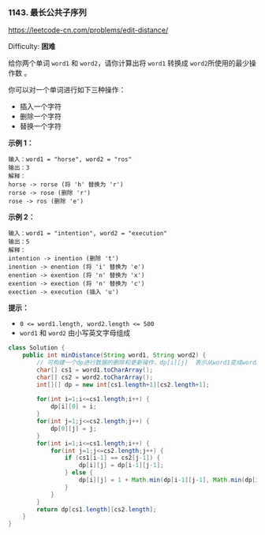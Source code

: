 ### 1143. 最长公共子序列

https://leetcode-cn.com/problems/edit-distance/

Difficulty: **困难**


给你两个单词 `word1` 和 `word2`，请你计算出将 `word1` 转换成 `word2`所使用的最少操作数 。

你可以对一个单词进行如下三种操作：

*   插入一个字符
*   删除一个字符
*   替换一个字符

**示例 1：**

```
输入：word1 = "horse", word2 = "ros"
输出：3
解释：
horse -> rorse (将 'h' 替换为 'r')
rorse -> rose (删除 'r')
rose -> ros (删除 'e')
```

**示例 2：**

```
输入：word1 = "intention", word2 = "execution"
输出：5
解释：
intention -> inention (删除 't')
inention -> enention (将 'i' 替换为 'e')
enention -> exention (将 'n' 替换为 'x')
exention -> exection (将 'n' 替换为 'c')
exection -> execution (插入 'u')
```

**提示：**

*   `0 <= word1.length, word2.length <= 500`
*   `word1` 和 `word2` 由小写英文字母组成


```java
class Solution {
    public int minDistance(String word1, String word2) {
        // 可构建一个dp进行数据的删除和更新操作，dp[i][j]  表示从word1变成word2的操作是怎么样子的
        char[] cs1 = word1.toCharArray();
        char[] cs2 = word2.toCharArray();
        int[][] dp = new int[cs1.length+1][cs2.length+1];
        
        for(int i=1;i<=cs1.length;i++) {
            dp[i][0] = i;
        }
        for(int j=1;j<=cs2.length;j++) {
            dp[0][j] = j;
        }
        for(int i=1;i<=cs1.length;i++) {
            for(int j=1;j<=cs2.length;j++) {
                if (cs1[i-1] == cs2[j-1]) {
                    dp[i][j] = dp[i-1][j-1];
                } else {
                    dp[i][j] = 1 + Math.min(dp[i-1][j-1], Math.min(dp[i-1][j], dp[i][j-1]));
                }
            }
        }
        return dp[cs1.length][cs2.length];
    }
}
```